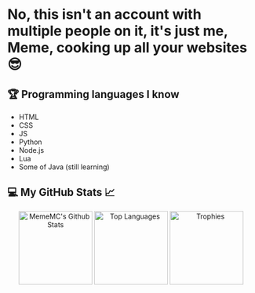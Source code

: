 # No, this isn't an account with multiple people on it, it's just me, Meme, cooking up all your websites 😎

## 🏆 Programming languages I know
- HTML
- CSS
- JS
- Python
- Node.js
- Lua
- Some of Java (still learning)

## 💻 My GitHub Stats 📈
<p align="center" >
  <img height=150 alt="MemeMC's Github Stats" src = "https://github-readme-stats.vercel.app/api?username=MemeMC-Network&count_private=true&show_icons=true&theme=radical" />
  <img height=150 alt="Top Languages" src="https://github-readme-stats.vercel.app/api/top-langs/?username=MemeMC-Network&langs_count=8&theme=radical" />
  <img height=150 alt="Trophies" src="https://github-profile-trophy.vercel.app/?username=MemeMC-Network&theme=dracula&row=2&column=3">
</p>
